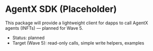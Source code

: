 # AgentX SDK (Placeholder)

This package will provide a lightweight client for dapps to call AgentX agents (INFTs) — planned for Wave 5.

- Status: planned
- Target (Wave 5): read-only calls, simple write helpers, examples
